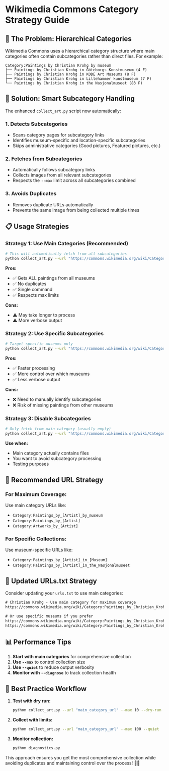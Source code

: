 # Wikimedia Commons Category Strategy Guide

## 🎯 **The Problem: Hierarchical Categories**

Wikimedia Commons uses a hierarchical category structure where main categories often contain subcategories rather than direct files. For example:

```
Category:Paintings by Christian Krohg by museum
├── Paintings by Christian Krohg in Göteborgs Konstmuseum (4 F)
├── Paintings by Christian Krohg in KODE Art Museums (8 F)
├── Paintings by Christian Krohg in Lillehammer kunstmuseum (7 F)
└── Paintings by Christian Krohg in the Nasjonalmuseet (83 F)
```

## 🚀 **Solution: Smart Subcategory Handling**

The enhanced `collect_art.py` script now automatically:

### **1. Detects Subcategories**
- Scans category pages for subcategory links
- Identifies museum-specific and location-specific subcategories
- Skips administrative categories (Good pictures, Featured pictures, etc.)

### **2. Fetches from Subcategories**
- Automatically follows subcategory links
- Collects images from all relevant subcategories
- Respects the `--max` limit across all subcategories combined

### **3. Avoids Duplicates**
- Removes duplicate URLs automatically
- Prevents the same image from being collected multiple times

## 📋 **Usage Strategies**

### **Strategy 1: Use Main Categories (Recommended)**
```bash
# This will automatically fetch from all subcategories
python collect_art.py --url "https://commons.wikimedia.org/wiki/Category:Paintings_by_Christian_Krohg_by_museum"
```

**Pros:**
- ✅ Gets ALL paintings from all museums
- ✅ No duplicates
- ✅ Single command
- ✅ Respects max limits

**Cons:**
- ⚠️ May take longer to process
- ⚠️ More verbose output

### **Strategy 2: Use Specific Subcategories**
```bash
# Target specific museums only
python collect_art.py --url "https://commons.wikimedia.org/wiki/Category:Paintings_by_Christian_Krohg_in_the_Nasjonalmuseet"
```

**Pros:**
- ✅ Faster processing
- ✅ More control over which museums
- ✅ Less verbose output

**Cons:**
- ❌ Need to manually identify subcategories
- ❌ Risk of missing paintings from other museums

### **Strategy 3: Disable Subcategories**
```bash
# Only fetch from main category (usually empty)
python collect_art.py --url "https://commons.wikimedia.org/wiki/Category:Paintings_by_Christian_Krohg_by_museum" --no-subcategories
```

**Use when:**
- Main category actually contains files
- You want to avoid subcategory processing
- Testing purposes

## 🎨 **Recommended URL Strategy**

### **For Maximum Coverage:**
Use main category URLs like:
- `Category:Paintings_by_[Artist]_by_museum`
- `Category:Paintings_by_[Artist]`
- `Category:Artworks_by_[Artist]`

### **For Specific Collections:**
Use museum-specific URLs like:
- `Category:Paintings_by_[Artist]_in_[Museum]`
- `Category:Paintings_by_[Artist]_in_the_Nasjonalmuseet`

## 🔧 **Updated URLs.txt Strategy**

Consider updating your `urls.txt` to use main categories:

```txt
# Christian Krohg - Use main category for maximum coverage
https://commons.wikimedia.org/wiki/Category:Paintings_by_Christian_Krohg_by_museum

# Or use specific museums if you prefer
https://commons.wikimedia.org/wiki/Category:Paintings_by_Christian_Krohg_in_the_Nasjonalmuseet
https://commons.wikimedia.org/wiki/Category:Paintings_by_Christian_Krohg_in_KODE_Art_Museums
```

## 📊 **Performance Tips**

1. **Start with main categories** for comprehensive collection
2. **Use `--max`** to control collection size
3. **Use `--quiet`** to reduce output verbosity
4. **Monitor with `--diagnose`** to track collection health

## 🎯 **Best Practice Workflow**

1. **Test with dry run:**
   ```bash
   python collect_art.py --url "main_category_url" --max 10 --dry-run
   ```

2. **Collect with limits:**
   ```bash
   python collect_art.py --url "main_category_url" --max 100 --quiet
   ```

3. **Monitor collection:**
   ```bash
   python diagnostics.py
   ```

This approach ensures you get the most comprehensive collection while avoiding duplicates and maintaining control over the process! 🎨✨ 
